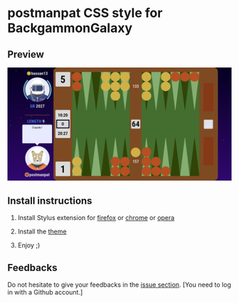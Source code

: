 # postmanpat CSS style for BackgammonGalaxy

## Preview

![Preview of postmanpat BackgammonGalaxy](./img/postmanpat_sober_final_result_match.png)

## Install instructions

1. Install Stylus extension for [firefox](https://addons.mozilla.org/en-US/firefox/addon/styl-us/) or [chrome](https://chrome.google.com/webstore/detail/stylus/clngdbkpkpeebahjckkjfobafhncgmne) or [opera](https://addons.opera.com/en-gb/extensions/details/stylus/)

2. Install the [theme](https://raw.githubusercontent.com/kevung/backgammongalaxy-custom-style/master/postmanpat-sober.user.css)

3. Enjoy ;)

## Feedbacks

Do not hesitate to give your feedbacks in the [issue section](https://github.com/kevung/backgammongalaxy-custom-style/issues/new). [You need to log in with a Github account.]
